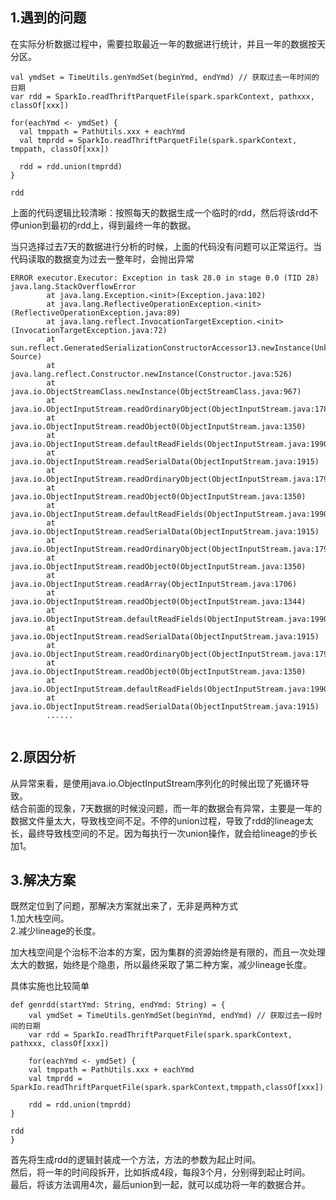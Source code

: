 ## 1.遇到的问题
在实际分析数据过程中，需要拉取最近一年的数据进行统计，并且一年的数据按天分区。  

```
val ymdSet = TimeUtils.genYmdSet(beginYmd, endYmd) // 获取过去一年时间的日期
var rdd = SparkIo.readThriftParquetFile(spark.sparkContext, pathxxx, classOf[xxx]) 

for(eachYmd <- ymdSet) {
  val tmppath = PathUtils.xxx + eachYmd
  val tmprdd = SparkIo.readThriftParquetFile(spark.sparkContext, tmppath, classOf[xxx])

  rdd = rdd.union(tmprdd)
}

rdd
```  

上面的代码逻辑比较清晰：按照每天的数据生成一个临时的rdd，然后将该rdd不停union到最初的rdd上，得到最终一年的数据。  

当只选择过去7天的数据进行分析的时候，上面的代码没有问题可以正常运行。当代码读取的数据变为过去一整年时，会抛出异常  

```
ERROR executor.Executor: Exception in task 28.0 in stage 0.0 (TID 28)
java.lang.StackOverflowError
        at java.lang.Exception.<init>(Exception.java:102)
        at java.lang.ReflectiveOperationException.<init>(ReflectiveOperationException.java:89)
        at java.lang.reflect.InvocationTargetException.<init>(InvocationTargetException.java:72)
        at sun.reflect.GeneratedSerializationConstructorAccessor13.newInstance(Unknown Source)
        at java.lang.reflect.Constructor.newInstance(Constructor.java:526)
        at java.io.ObjectStreamClass.newInstance(ObjectStreamClass.java:967)
        at java.io.ObjectInputStream.readOrdinaryObject(ObjectInputStream.java:1782)
        at java.io.ObjectInputStream.readObject0(ObjectInputStream.java:1350)
        at java.io.ObjectInputStream.defaultReadFields(ObjectInputStream.java:1990)
        at java.io.ObjectInputStream.readSerialData(ObjectInputStream.java:1915)
        at java.io.ObjectInputStream.readOrdinaryObject(ObjectInputStream.java:1798)
        at java.io.ObjectInputStream.readObject0(ObjectInputStream.java:1350)
        at java.io.ObjectInputStream.defaultReadFields(ObjectInputStream.java:1990)
        at java.io.ObjectInputStream.readSerialData(ObjectInputStream.java:1915)
        at java.io.ObjectInputStream.readOrdinaryObject(ObjectInputStream.java:1798)
        at java.io.ObjectInputStream.readObject0(ObjectInputStream.java:1350)
        at java.io.ObjectInputStream.readArray(ObjectInputStream.java:1706)
        at java.io.ObjectInputStream.readObject0(ObjectInputStream.java:1344)
        at java.io.ObjectInputStream.defaultReadFields(ObjectInputStream.java:1990)
        at java.io.ObjectInputStream.readSerialData(ObjectInputStream.java:1915)
        at java.io.ObjectInputStream.readOrdinaryObject(ObjectInputStream.java:1798)
        at java.io.ObjectInputStream.readObject0(ObjectInputStream.java:1350)
        at java.io.ObjectInputStream.defaultReadFields(ObjectInputStream.java:1990)
        at java.io.ObjectInputStream.readSerialData(ObjectInputStream.java:1915)
        ......
        
```  

## 2.原因分析
从异常来看，是使用java.io.ObjectInputStream序列化的时候出现了死循环导致。  
结合前面的现象，7天数据的时候没问题，而一年的数据会有异常，主要是一年的数据文件量太大，导致栈空间不足。不停的union过程，导致了rdd的lineage太长，最终导致栈空间的不足。因为每执行一次union操作，就会给lineage的步长加1。  


## 3.解决方案
既然定位到了问题，那解决方案就出来了，无非是两种方式  
1.加大栈空间。  
2.减少lineage的长度。  

加大栈空间是个治标不治本的方案，因为集群的资源始终是有限的，而且一次处理太大的数据，始终是个隐患，所以最终采取了第二种方案，减少lineage长度。  

具体实施也比较简单  

```
def genrdd(startYmd: String, endYmd: String) = {
	val ymdSet = TimeUtils.genYmdSet(beginYmd, endYmd) // 获取过去一段时间的日期
	var rdd = SparkIo.readThriftParquetFile(spark.sparkContext, pathxxx, classOf[xxx]) 

	for(eachYmd <- ymdSet) {
  	val tmppath = PathUtils.xxx + eachYmd
  	val tmprdd = SparkIo.readThriftParquetFile(spark.sparkContext,tmppath,classOf[xxx])
  	
  	rdd = rdd.union(tmprdd)
}

rdd
}
```  

首先将生成rdd的逻辑封装成一个方法，方法的参数为起止时间。  
然后，将一年的时间段拆开，比如拆成4段，每段3个月，分别得到起止时间。  
最后，将该方法调用4次，最后union到一起，就可以成功将一年的数据合并。  

